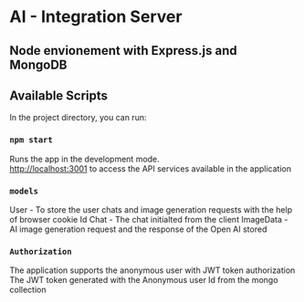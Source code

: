 # AI - Integration Server

## Node envionement with Express.js and MongoDB

## Available Scripts

In the project directory, you can run:

### `npm start`

Runs the app in the development mode.\
[http://localhost:3001](http://localhost:3001) to access the API services available in the application

### `models`
User - To store the user chats and image generation requests with the help of browser cookie Id
Chat - The chat initialted from the client 
ImageData - AI image generation request and the response of the Open AI stored

### `Authorization`
The application supports the anonymous user with JWT token authorization
The JWT token generated with the Anonymous user Id from the mongo collection
